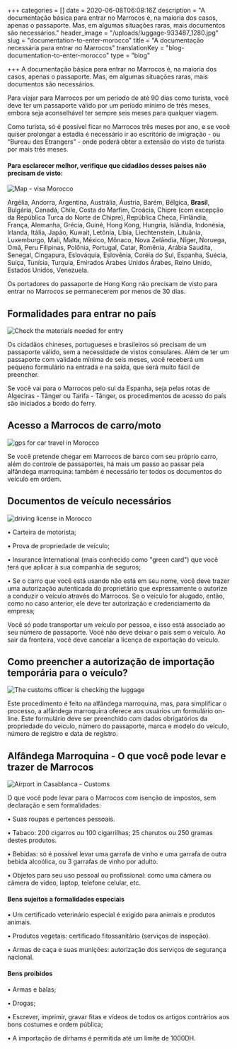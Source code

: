 +++
categories = []
date = 2020-06-08T06:08:16Z
description = "A documentação básica para entrar no Marrocos é, na maioria dos casos, apenas o passaporte. Mas, em algumas situações raras, mais documentos são necessários."
header_image = "/uploads/luggage-933487_1280.jpg"
slug = "documentation-to-enter-morocco"
title = "A documentação necessária para entrar no Marrocos"
translationKey = "blog-documentation-to-enter-morocco"
type = "blog"

+++
A documentação básica para entrar no Marrocos é, na maioria dos casos, apenas o passaporte. Mas, em algumas situações raras, mais documentos são necessários.

Para viajar para Marrocos por um período de até 90 dias como turista, você deve ter um passaporte válido por um período mínimo de três meses, embora seja aconselhável ter sempre seis meses para qualquer viagem.

Como turista, só é possível ficar no Marrocos três meses por ano, e se você quiser prolongar a estadia é necessário ir ao escritório de imigração - ou “Bureau des Étrangers” - onde poderá obter a extensão do visto de turista por mais três meses.

#### **Para esclarecer melhor, verifique que cidadãos desses países não precisam de visto:**

![Map - visa Morocco](/uploads/2-11.jpg "Map - visa Morocco")

Argélia, Andorra, Argentina, Austrália, Áustria, Barém, Bélgica, **Brasil**, Bulgária, Canadá, Chile, Costa do Marfim, Croácia, Chipre (com excepção da República Turca do Norte de Chipre), República Checa, Finlândia, França, Alemanha, Grécia, Guiné, Hong Kong, Hungria, Islândia, Indonésia, Irlanda, Itália, Japão, Kuwait, Letônia, Líbia, Liechtenstein, Lituânia, Luxemburgo, Mali, Malta, México, Mônaco, Nova Zelândia, Níger, Noruega, Omã, Peru Filipinas, Polônia, Portugal, Catar, Romênia, Arábia Saudita, Senegal, Cingapura, Eslováquia, Eslovênia, Coréia do Sul, Espanha, Suécia, Suíça, Tunísia, Turquia, Emirados Árabes Unidos Árabes, Reino Unido, Estados Unidos, Venezuela.

Os portadores do passaporte de Hong Kong não precisam de visto para entrar no Marrocos se permanecerem por menos de 30 dias.

## **Formalidades para entrar no país**

![Check the materials needed for entry](/uploads/4-12.jpg "Check the materials needed for entry")

Os cidadãos chineses, portugueses e brasileiros só precisam de um passaporte válido, sem a necessidade de vistos consulares. Além de ter um passaporte com validade mínima de seis meses, você receberá um pequeno formulário na entrada e na saída, que será muito fácil de preencher.

Se você vai para o Marrocos pelo sul da Espanha, seja pelas rotas de Algeciras - Tânger ou Tarifa - Tânger, os procedimentos de acesso do país são iniciados a bordo do ferry.

## **Acesso a Marrocos de carro/moto**

![gps for car travel in Morocco](/uploads/navigation-1048294_1280.jpg)

Se você pretende chegar em Marrocos de barco com seu próprio carro, além do controle de passaportes, há mais um passo ao passar pela alfândega marroquina: também é necessário ter todos os documentos do veículo em ordem.

## **Documentos de veículo necessários**

![driving license in Morocco](/uploads/5-11.jpg "driving license in Morocco")

• Carteira de motorista;

• Prova de propriedade de veículo;

• Insurance International (mais conhecido como "green card") que você terá que aplicar à sua companhia de seguros;

• Se o carro que você está usando não está em seu nome, você deve trazer uma autorização autenticada do proprietário que expressamente o autorize a conduzir o veículo através do Marrocos. Se o veículo for alugado, então, como no caso anterior, ele deve ter autorização e credenciamento da empresa;

Você só pode transportar um veículo por pessoa, e isso está associado ao seu número de passaporte. Você não deve deixar o país sem o veículo. Ao sair da fronteira, você deve cancelar a licença de exportação do veículo.

## **Como preencher a autorização de importação temporária para o veículo?**

![The customs officer is checking the luggage](/uploads/6-7.jpg "The customs officer is checking the luggage")

Este procedimento é feito na alfândega marroquina, mas, para simplificar o processo, a alfândega marroquina oferece aos usuários um formulário on-line. Este formulário deve ser preenchido com dados obrigatórios da propriedade do veículo, número do passaporte, marca e modelo do veículo, número de registro e data de registro.

## **Alfândega Marroquina - O que você pode levar e trazer de Marrocos**

![Airport in Casablanca - Customs](/uploads/3-11.jpg "Airport in Casablanca - Customs")

O que você pode levar para o Marrocos com isenção de impostos, sem declaração e sem formalidades:

• Suas roupas e pertences pessoais.

• Tabaco: 200 cigarros ou 100 cigarrilhas; 25 charutos ou 250 gramas destes produtos.

• Bebidas: só é possível levar uma garrafa de vinho e uma garrafa de outra bebida alcoólica, ou 3 garrafas de vinho por adulto.

• Objetos para seu uso pessoal ou profissional: como uma câmera ou câmera de vídeo, laptop, telefone celular, etc.

#### **Bens sujeitos a formalidades especiais**

• Um certificado veterinário especial é exigido para animais e produtos animais.

• Produtos vegetais: certificado fitossanitário (serviços de inspeção).

• Armas de caça e suas munições: autorização dos serviços de segurança nacional.

#### **Bens proibidos**

• Armas e balas;

• Drogas;

• Escrever, imprimir, gravar fitas e vídeos de todos os artigos contrários aos bons costumes e ordem pública;

• A importação de dirhams é permitida até um limite de 1000DH.